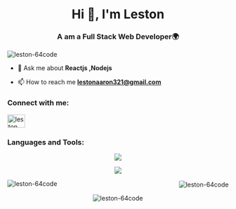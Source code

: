 <h1 align="center">Hi 👋, I'm Leston</h1>
<h3 align="center">A am a Full Stack Web Developer🌍</h3>

<p align="left"> <img src="https://komarev.com/ghpvc/?username=leston-64code&label=Profile%20views&color=0e75b6&style=flat" alt="leston-64code" /> </p>

- 💬 Ask me about **Reactjs ,Nodejs**

- 📫 How to reach me **lestonaaron321@gmail.com**

<h3 align="left">Connect with me:</h3>
<p align="left">
<a href="https://instagram.com/leston_200" target="blank"><img align="center" src="https://raw.githubusercontent.com/rahuldkjain/github-profile-readme-generator/master/src/images/icons/Social/instagram.svg" alt="leston_200" height="30" width="40" /></a>
</p>

<h3 align="left">Languages and Tools:</h3>

<p align="center">
  <a href="https://skillicons.dev">
    <img src="https://skillicons.dev/icons?i=git,nodejs,figma,c,react,html,css,tailwindcss,express,bootstrap,github,gitlab,idea,java,js,mongodb,netlify,postman,redis,redux&perline=10&theme=dark" />
    
  </a>
</p>

<p align="center">
  <a href="https://skillicons.dev">
<img src="https://skillicons.dev/icons?i=regex,vscode,webpack&perline=10&theme=dark" />
       
  </a>
</p>


<p><img align="left" src="https://github-readme-stats.vercel.app/api/top-langs?username=leston-64code&show_icons=true&locale=en&layout=compact" alt="leston-64code" /></p>

<p align="right">&nbsp;<img align="center" src="https://github-readme-stats.vercel.app/api?username=leston-64code&show_icons=true&locale=en" alt="leston-64code" /></p>


<p align="center"><img align="center" src="https://github-readme-streak-stats.herokuapp.com/?user=leston-64code&" alt="leston-64code" /></p>
